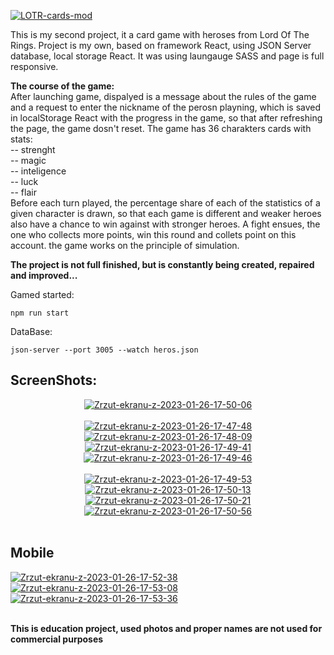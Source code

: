 <a href='https://postimg.cc/rzW08djb' target='_blank'><img src='https://i.postimg.cc/rzW08djb/LOTR-cards-mod.png' border='0' alt='LOTR-cards-mod'/></a>

This is my second project, it a card game with heroses from Lord Of The Rings.
Project is my own, based on framework React, using JSON Server database, local storage React. 
It was using laungauge SASS and page is full responsive.

**The course of the game:**<br/>
After launching game, dispalyed is a message about the rules of the game and a request to enter the nickname of the perosn playning, 
which is saved in localStorage React with the progress in the game, so that after refreshing the page, the game dosn't reset.
The game has 36 charakters cards with stats:<br/>
-- strenght<br/>
-- magic<br/>
-- inteligence<br/>
-- luck<br/>
-- flair<br/>
Before each turn played, the percentage share of each of the statistics of a given character is drawn, 
so that each game is different and weaker heroes also have a chance to win against with stronger heroes.
A fight ensues, the one who collects more points, win this round and collets point on this account.
the game works on the principle of simulation.

**The project is not full finished, but is constantly being created, repaired and improved...**

Gamed started: 

```
npm run start
```

DataBase:

```
json-server --port 3005 --watch heros.json
```

## ScreenShots: 

<div style="text-align: center">
<a href="https://postimg.cc/9RKn1wTy" target="_blank"><img src="https://i.postimg.cc/hvtRD9tZ/Zrzut-ekranu-z-2023-01-26-17-50-06.png" alt="Zrzut-ekranu-z-2023-01-26-17-50-06"/></a><br/><br/>
<a href="https://postimg.cc/kB8k1sTG" target="_blank"><img src="https://i.postimg.cc/kB8k1sTG/Zrzut-ekranu-z-2023-01-26-17-47-48.png" alt="Zrzut-ekranu-z-2023-01-26-17-47-48"/></a> <a href="https://postimg.cc/75kjpzRV" target="_blank"><img src="https://i.postimg.cc/75kjpzRV/Zrzut-ekranu-z-2023-01-26-17-48-09.png" alt="Zrzut-ekranu-z-2023-01-26-17-48-09"/></a> <a href="https://postimg.cc/tsN8yTQH" target="_blank"><img src="https://i.postimg.cc/tsN8yTQH/Zrzut-ekranu-z-2023-01-26-17-49-41.png" alt="Zrzut-ekranu-z-2023-01-26-17-49-41"/></a> <a href="https://postimg.cc/8j8Y6WTS" target="_blank"><img src="https://i.postimg.cc/8j8Y6WTS/Zrzut-ekranu-z-2023-01-26-17-49-46.png" alt="Zrzut-ekranu-z-2023-01-26-17-49-46"/></a><br/><br/>
<a href="https://postimg.cc/dDZX3nP6" target="_blank"><img src="https://i.postimg.cc/dDZX3nP6/Zrzut-ekranu-z-2023-01-26-17-49-53.png" alt="Zrzut-ekranu-z-2023-01-26-17-49-53"/></a><a href="https://postimg.cc/GBMN85m7" target="_blank"><img src="https://i.postimg.cc/GBMN85m7/Zrzut-ekranu-z-2023-01-26-17-50-13.png" alt="Zrzut-ekranu-z-2023-01-26-17-50-13"/></a> <a href="https://postimg.cc/S2JPWfXy" target="_blank"><img src="https://i.postimg.cc/S2JPWfXy/Zrzut-ekranu-z-2023-01-26-17-50-21.png" alt="Zrzut-ekranu-z-2023-01-26-17-50-21"/></a> <a href="https://postimg.cc/065FNsPK" target="_blank"><img src="https://i.postimg.cc/065FNsPK/Zrzut-ekranu-z-2023-01-26-17-50-56.png" alt="Zrzut-ekranu-z-2023-01-26-17-50-56"/></a><br/><br/>
</div>


## Mobile
  
<a href="https://postimg.cc/K4C6DwrC" target="_blank"><img src="https://i.postimg.cc/K4C6DwrC/Zrzut-ekranu-z-2023-01-26-17-52-38.png" alt="Zrzut-ekranu-z-2023-01-26-17-52-38"/></a> <a href="https://postimg.cc/py9N8R8D" target="_blank"><img src="https://i.postimg.cc/py9N8R8D/Zrzut-ekranu-z-2023-01-26-17-53-08.png" alt="Zrzut-ekranu-z-2023-01-26-17-53-08"/></a> <a href="https://postimg.cc/ZvNDQYF2" target="_blank"><img src="https://i.postimg.cc/ZvNDQYF2/Zrzut-ekranu-z-2023-01-26-17-53-36.png" alt="Zrzut-ekranu-z-2023-01-26-17-53-36"/></a><br/><br/>

**This is education project, used photos and proper names are not used for commercial purposes**
